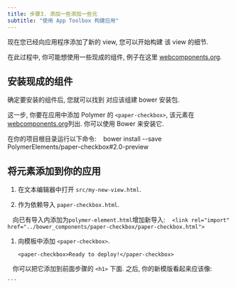 ```yaml
---
title: 步骤3. 添加一些添加一些元
subtitle: "使用 App Toolbox 构建应用"
---
```


<!-- toc -->

现在您已经向应用程序添加了新的 view, 您可以开始构建
该 view 的细节.

在此过程中, 你可能想使用一些现成的组件, 例子在这里 [webcomponents.org][webcomponents.org].


## 安装现成的组件

确定要安装的组件后, 您就可以找到
对应该组建 bower 安装包.

这一步, 你要在应用中添加 Polymer 的 `<paper-checkbox>`, 该元素在
[webcomponents.org][paper-checkbox]列出.  你可以使用 Bower 来安装它.

在你的项目根目录运行以下命令:
    bower install --save PolymerElements/paper-checkbox#2.0-preview

## 将元素添加到你的应用

1.  在文本编辑器中打开 `src/my-new-view.html`.

1.  作为依赖导入 `paper-checkbox.html`.

    向已有导入内添加为`polymer-element.html`增加新导入:
    ```
    <link rel="import" href="../bower_components/paper-checkbox/paper-checkbox.html">
    ```

1.  向模板中添加 `<paper-checkbox>`.

    ```
    <paper-checkbox>Ready to deploy!</paper-checkbox>
    ```
    
    你可以把它添加到前面步骤的 `<h1>` 下面. 之后, 你的新模版看起来应该像:

    ```
    <!-- 定义元素风格和本地 DOM -->
    <template>
      <style>
        :host {
          display: block;

          padding: 16px;
        }
      </style>

      <h1>New view</h1>
      <paper-checkbox>Ready to deploy!</paper-checkbox>
    </template>
    ```

你现在应该可以看到新视图中已经出现 `paper-checkbox`:

![Example of page with checkbox](/images/2.0/toolbox/starter-kit-checkbox.png)

## 下一步

Now that you've added a 3rd-party component to your page, learn how to
[deploy the app to the web](deploy).
现在您已经向页面添加了第三方组件, 该学习如何
[deploy the app to the web](部署).

[bower]: http://bower.io/
[webcomponents.org]: https://www.webcomponents.org
[paper-checkbox]: https://www.webcomponents.org/element/PolymerElements/paper-checkbox
